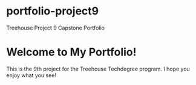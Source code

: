 # portfolio-project9
 Treehouse Project 9 Capstone Portfolio

 <h1>Welcome to My Portfolio!</h1>
 <p>This is the 9th project for the Treehouse Techdegree program. I hope you enjoy what you see! </p>
